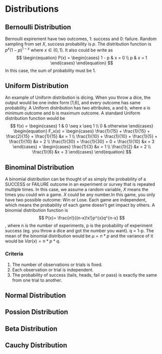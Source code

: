 # Distributions

<!-- ## Bernoulli Distribution
## Uniform Distribution
## Binominal Distribution
## Normal Distribution
## Possion Distribution
## Beta Distribution
## Cauchy Distribution -->


## Bernoulli Distribution
Bernoulli expirement have two outcomes, 1: success and 0: failure. Random sampling from set $X$, success probability is $p$. The distribution function is $p^{x}(1-p)^{1-x}$ where $x\in (0,1)$. It also could be write as
$$
\begin{equation}
P(x) = \begin{cases}
  1 - p & x = 0 \\
  p & x = 1
  \end{cases}
\end{equation}
$$
In this case, the sum of probability must be 1.
## Uniform Distribution
An example of Uniform distribution is dicing. When you throw a dice, the output would be one index form [1,6], and every outcome has same probability. A Uniform distribution has two attributes, a and b, where a is minimum outcome and b is maximum outcome. A standard Uniform distribution function would be
$$
f(x) = \begin{cases}
  1 & 0 \seq x \seq 1 \\
  0 & otherwise
\end{cases}
\begin{equation}
    F_x(x) =    \begin{cases}
        \frac{1}{15} + \frac{1}{15} + \frac{2}{15} + \frac{1}{15} &x = 1 \\
        \frac{1}{10} + \frac{1}{10} + \frac{1}{5}  + \frac{1}{10} &x = 2 \\
        \frac{1}{30} + \frac{1}{30} + 0            + \frac{1}{10} &x = 3
                \end{cases}
            = \begin{cases}
        \frac{1}{3}  &x = 1 \\
        \frac{1}{2}  &x = 2 \\
        \frac{1}{6}  &x = 3
                \end{cases}
\end{equation}
$$
## Binominal Distribution
A binomial distribution can be thought of as simply the probability of a SUCCESS or FAILURE outcome in an experiment or survey that is repeated multiple times. In this case, we assume a random variable, $X$ means the times you could win a game. $X$ could be any number.In this game, you only have two possible outcome: Win or Lose. Each game are independent, which means the probability of each game doesn't get impact by others.
A binomial distribution function is
$$
P(x)= \frac{n!}{(n-x)!x!}p^{x}q^{n-x}
$$
, where n is the number of experiments, p is the probability of experiment success (eg. you throw a dice and got the number you want). q = 1-p. The mean of the binomial distribution would be $\mu = n * p$ and the variance of it would be $Var(x)=n* p *q$.
### Criteria
1. The number of observations or trials is fixed.
2. Each observation or trial is independent.
3. The probability of success (tails, heads, fail or pass) is exactly the same from one trial to another.

## Normal Distribution
## Possion Distribution
## Beta Distribution
## Cauchy Distribution

